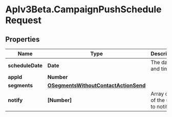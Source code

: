 # ApIv3Beta.CampaignPushScheduleRequest

## Properties

Name | Type | Description | Notes
------------ | ------------- | ------------- | -------------
**scheduleDate** | **Date** | The date and time | [optional] 
**appId** | **Number** |  | 
**segments** | [**OSegmentsWithoutContactActionSend**](OSegmentsWithoutContactActionSend.md) |  | 
**notify** | **[Number]** | Array of IDs of the users to notify | [optional] 



